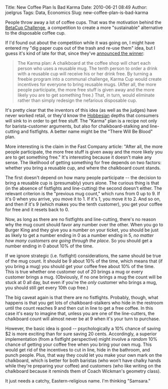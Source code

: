 Title: New Coffee Plan Is Bad Karma
Date: 2010-06-21 08:49
Author: joelgrus
Tags: Data, Economics
Slug: new-coffee-plan-is-bad-karma

People throw away a lot of coffee cups. That was the motivation behind
the [BetaCup Challenge](http://www.thebetacup.com/about/), a competition
to create a more "sustainable" alternative to the disposable coffee cup.

If I'd found out about the competition while it was going on, I might
have entered my "dig paper cups out of the trash and re-use them" idea,
but I guess it's kind of late for that, since they've [announced the
winner](http://www.fastcompany.com/1661306/how-good-is-your-coffee-karma):

> The Karma plan: A chalkboard at the coffee shop will chart each person
> who uses a reusable mug. The tenth person to order a drink with a
> reusable cup will receive his or her drink free. By turning a freebie
> program into a communal challenge, Karma Cup would create incentives
> for everyone to bring reusable mugs. (After all, the more people
> participate, the more free stuff is given away and the more likely you
> are to get something free.) That, in turn, would eliminate rather than
> simply redesign the nefarious disposable cup.

It's pretty clear that the inventors of this idea (as well as the
judges) have never worked retail, or they'd know the
[Hobbesian](http://en.wikipedia.org/wiki/Bellum_omnium_contra_omnes)
depths that consumers will sink to in order to get free stuff. The
"Karma" plan is a recipe not only for barista-customer arguments, but
also for chalkboard-stalking and line-cutting and fistfights. A better
name might be the "There Will Be Blood" plan.

More interesting is the claim in the Fast Company article: "After all,
the more people participate, the more free stuff is given away and the
more likely you are to get something free." It's interesting because it
doesn't make any sense. The likelihood of getting something for free
depends on two factors: whether you bring a reusable cup, and where the
chalkboard count stands.

The first doesn't depend on how many people participate -- the decision
to bring a reusable cup is (presumably) yours alone. The curious thing
is that (in the absence of fistfights and line-cutting) the second
doesn't either. The relevant criterion is the "previous mug count,"
which runs from 0 up to 9. If it's 0 when you arrive, you move it to 1.
If it's 1, you move it to 2. And so on, and then if it's 9 (which makes
you the tenth customer), you get your coffee for free and it resets back
to 0.

Now, as long as there are no fistfights and line-cutting, there's no
reason why the mug count should favor any number over the other. When
you go to Burger King and they give you a number on your ticket, you
should be just as likely to get a number ending in 0 as a number ending
in 5, *no matter how many customers are going through the place*. So you
should get a number ending in 0 about 10% of the time.

If we ignore strategic (i.e. fistfight) considerations, the same should
be true of the mug count. It should be 9 about 10% of the time, which
means that (if you bring a mug) you should get your coffee free about
10% of the time. This is true whether one customer out of 20 brings a
mug or every customer brings a mug. (Obviously, if no one brings a mug
the count will be stuck at 0 all day, but even if you're the *only*
customer who brings a mug, you should still get every 10th cup free.)

The big caveat again is that there are no fistfights. Probably, though,
what happens is that you get lots of chalkboard-stalkers who hide in the
restroom until the count reaches 9 and then cut in line to get a free
coffee. In this case it's easy to imagine that, unless you are one of
the line-cutters, the chalkboard count will almost never be at 9 when
it's your turn to purchase.

However, the basic idea is good -- psychologically a 10% chance of
saving \$2 is more exciting than for sure saving 20 cents. Accordingly,
a superior implementation (from a fistfight perspective) might involve a
*random* 10% chance of getting your coffee free when you bring your own
mug. This would get rid of the incentives to cut in line, hide in the
bathroom, and punch people. Plus, that way they could let you make your
own mark on the chalkboard, which is better for both baristas (who won't
have chalky hands while they're preparing your coffee) and customers
(who like writing on the chalkboard because it reminds them of Coach
Wickman's geometry class).

It just needs a catchy, Eastern-religious name. I'm thinking "Samsara."
